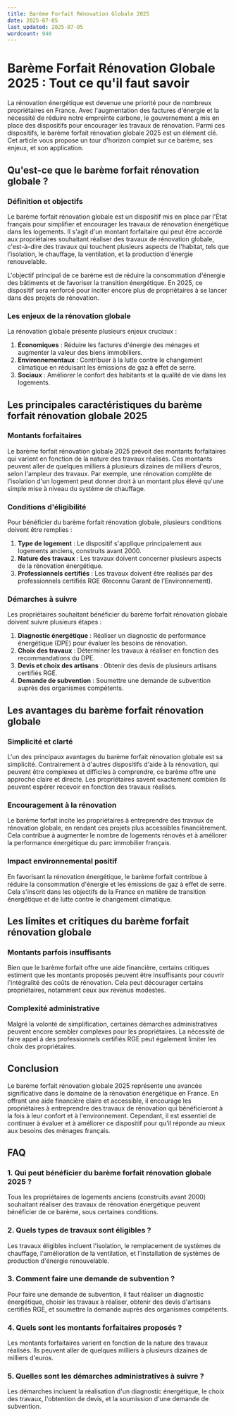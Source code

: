 ```yaml
---
title: Barème Forfait Rénovation Globale 2025
date: 2025-07-05
last_updated: 2025-07-05
wordcount: 940
---
```


# Barème Forfait Rénovation Globale 2025 : Tout ce qu'il faut savoir

La rénovation énergétique est devenue une priorité pour de nombreux propriétaires en France. Avec l'augmentation des factures d'énergie et la nécessité de réduire notre empreinte carbone, le gouvernement a mis en place des dispositifs pour encourager les travaux de rénovation. Parmi ces dispositifs, le barème forfait rénovation globale 2025 est un élément clé. Cet article vous propose un tour d'horizon complet sur ce barème, ses enjeux, et son application.

## Qu'est-ce que le barème forfait rénovation globale ?

### Définition et objectifs

Le barème forfait rénovation globale est un dispositif mis en place par l'État français pour simplifier et encourager les travaux de rénovation énergétique dans les logements. Il s'agit d'un montant forfaitaire qui peut être accordé aux propriétaires souhaitant réaliser des travaux de rénovation globale, c'est-à-dire des travaux qui touchent plusieurs aspects de l'habitat, tels que l'isolation, le chauffage, la ventilation, et la production d'énergie renouvelable.

L'objectif principal de ce barème est de réduire la consommation d'énergie des bâtiments et de favoriser la transition énergétique. En 2025, ce dispositif sera renforcé pour inciter encore plus de propriétaires à se lancer dans des projets de rénovation.

### Les enjeux de la rénovation globale

La rénovation globale présente plusieurs enjeux cruciaux :

1. **Économiques** : Réduire les factures d'énergie des ménages et augmenter la valeur des biens immobiliers.
2. **Environnementaux** : Contribuer à la lutte contre le changement climatique en réduisant les émissions de gaz à effet de serre.
3. **Sociaux** : Améliorer le confort des habitants et la qualité de vie dans les logements.

## Les principales caractéristiques du barème forfait rénovation globale 2025

### Montants forfaitaires

Le barème forfait rénovation globale 2025 prévoit des montants forfaitaires qui varient en fonction de la nature des travaux réalisés. Ces montants peuvent aller de quelques milliers à plusieurs dizaines de milliers d'euros, selon l'ampleur des travaux. Par exemple, une rénovation complète de l'isolation d'un logement peut donner droit à un montant plus élevé qu'une simple mise à niveau du système de chauffage.

### Conditions d'éligibilité

Pour bénéficier du barème forfait rénovation globale, plusieurs conditions doivent être remplies :

1. **Type de logement** : Le dispositif s'applique principalement aux logements anciens, construits avant 2000.
2. **Nature des travaux** : Les travaux doivent concerner plusieurs aspects de la rénovation énergétique.
3. **Professionnels certifiés** : Les travaux doivent être réalisés par des professionnels certifiés RGE (Reconnu Garant de l’Environnement).

### Démarches à suivre

Les propriétaires souhaitant bénéficier du barème forfait rénovation globale doivent suivre plusieurs étapes :

1. **Diagnostic énergétique** : Réaliser un diagnostic de performance énergétique (DPE) pour évaluer les besoins de rénovation.
2. **Choix des travaux** : Déterminer les travaux à réaliser en fonction des recommandations du DPE.
3. **Devis et choix des artisans** : Obtenir des devis de plusieurs artisans certifiés RGE.
4. **Demande de subvention** : Soumettre une demande de subvention auprès des organismes compétents.

## Les avantages du barème forfait rénovation globale

### Simplicité et clarté

L'un des principaux avantages du barème forfait rénovation globale est sa simplicité. Contrairement à d'autres dispositifs d'aide à la rénovation, qui peuvent être complexes et difficiles à comprendre, ce barème offre une approche claire et directe. Les propriétaires savent exactement combien ils peuvent espérer recevoir en fonction des travaux réalisés.

### Encouragement à la rénovation

Le barème forfait incite les propriétaires à entreprendre des travaux de rénovation globale, en rendant ces projets plus accessibles financièrement. Cela contribue à augmenter le nombre de logements rénovés et à améliorer la performance énergétique du parc immobilier français.

### Impact environnemental positif

En favorisant la rénovation énergétique, le barème forfait contribue à réduire la consommation d'énergie et les émissions de gaz à effet de serre. Cela s'inscrit dans les objectifs de la France en matière de transition énergétique et de lutte contre le changement climatique.

## Les limites et critiques du barème forfait rénovation globale

### Montants parfois insuffisants

Bien que le barème forfait offre une aide financière, certains critiques estiment que les montants proposés peuvent être insuffisants pour couvrir l'intégralité des coûts de rénovation. Cela peut décourager certains propriétaires, notamment ceux aux revenus modestes.

### Complexité administrative

Malgré la volonté de simplification, certaines démarches administratives peuvent encore sembler complexes pour les propriétaires. La nécessité de faire appel à des professionnels certifiés RGE peut également limiter les choix des propriétaires.

## Conclusion

Le barème forfait rénovation globale 2025 représente une avancée significative dans le domaine de la rénovation énergétique en France. En offrant une aide financière claire et accessible, il encourage les propriétaires à entreprendre des travaux de rénovation qui bénéficieront à la fois à leur confort et à l'environnement. Cependant, il est essentiel de continuer à évaluer et à améliorer ce dispositif pour qu'il réponde au mieux aux besoins des ménages français.

## FAQ

### 1. Qui peut bénéficier du barème forfait rénovation globale 2025 ?

Tous les propriétaires de logements anciens (construits avant 2000) souhaitant réaliser des travaux de rénovation énergétique peuvent bénéficier de ce barème, sous certaines conditions.

### 2. Quels types de travaux sont éligibles ?

Les travaux éligibles incluent l'isolation, le remplacement de systèmes de chauffage, l'amélioration de la ventilation, et l'installation de systèmes de production d'énergie renouvelable.

### 3. Comment faire une demande de subvention ?

Pour faire une demande de subvention, il faut réaliser un diagnostic énergétique, choisir les travaux à réaliser, obtenir des devis d'artisans certifiés RGE, et soumettre la demande auprès des organismes compétents.

### 4. Quels sont les montants forfaitaires proposés ?

Les montants forfaitaires varient en fonction de la nature des travaux réalisés. Ils peuvent aller de quelques milliers à plusieurs dizaines de milliers d'euros.

### 5. Quelles sont les démarches administratives à suivre ?

Les démarches incluent la réalisation d'un diagnostic énergétique, le choix des travaux, l'obtention de devis, et la soumission d'une demande de subvention.